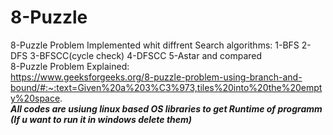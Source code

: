 # 8-Puzzle
8-Puzzle Problem Implemented whit diffrent Search algorithms: 1-BFS 2-DFS 3-BFSCC(cycle check) 4-DFSCC 5-Astar and compared
<br /> 8-Puzzle Problem Explained:
<br /> https://www.geeksforgeeks.org/8-puzzle-problem-using-branch-and-bound/#:~:text=Given%20a%203%C3%973,tiles%20into%20the%20empty%20space.
<br />***All codes are usiung linux based OS libraries to get Runtime of programm (If u want to run it in windows delete them)***

